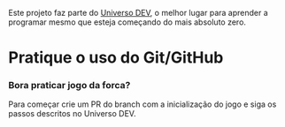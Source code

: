 Este projeto faz parte do [Universo DEV](https://www.universodev.com.br), o melhor lugar para aprender a programar mesmo que esteja começando do mais absoluto zero.

# Pratique o uso do Git/GitHub

### Bora praticar jogo da forca?

Para começar crie um PR do branch com a inicialização do jogo e siga os passos descritos no Universo DEV.